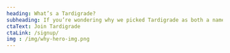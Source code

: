 ```yaml
---
heading: What’s a Tardigrade?
subheading: If you’re wondering why we picked Tardigrade as both a name and mascot, then you’re in the right place. There are many reasons we picked the Tardigrade, but we’ll cover our favorites here. All hail the Tardigrade!
ctaText: Join Tardigrade
ctaLink: /signup/
img : /img/why-hero-img.png
---
```

